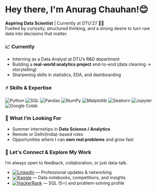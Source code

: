 # Hey there, I'm Anurag Chauhan!😊

**Aspiring Data Scientist** | Currently at DTU'27  👨‍🎓 <br/>
Fuelled by curiosity, structured thinking, and a strong desire to turn raw data into decisions that matter.

 

### 📈 Currently

- Interning as a Data Analyst at DTU’s R&D department  
- Building a **real-world analytics project** end-to-end (data cleaning → storytelling)  
- Sharpening skills in statistics, EDA, and dashboarding  



### ⚡ Skills & Expertise

![Python](https://img.shields.io/badge/-Python-3670A0?style=for-the-badge&logo=python&logoColor=white)  ![SQL](https://img.shields.io/badge/-SQL-4479A1?style=for-the-badge&logo=MySQL&logoColor=white)  ![Pandas](https://img.shields.io/badge/-Pandas-150458?style=for-the-badge&logo=pandas&logoColor=white)  ![NumPy](https://img.shields.io/badge/-NumPy-013243?style=for-the-badge&logo=numpy&logoColor=white)  ![Matplotlib](https://img.shields.io/badge/-Matplotlib-0085CA?style=for-the-badge&logo=Matplotlib&logoColor=white)  ![Seaborn](https://img.shields.io/badge/-Seaborn-0067A5?style=for-the-badge&logo=seaborn&logoColor=white)  ![Jupyter](https://img.shields.io/badge/-Jupyter-F37626?style=for-the-badge&logo=jupyter&logoColor=white)  ![Google Colab](https://img.shields.io/badge/-Google%20Colab-F9AB00?style=for-the-badge&logo=jupyter&logoColor=white)



### 🔎  What I’m Looking For

- Summer internships in **Data Science / Analytics**  
- Remote or Delhi(India)-based roles  
- Opportunities where I can **own real problems** and grow fast



### 🤝 Let's Connect & Explore My Work
I’m always open to feedback, collaboration, or just data-talk.  
- [![LinkedIn](https://img.shields.io/badge/-LinkedIn-blue?style=flat-square&logo=linkedin&logoColor=white)](https://linkedin.com/in/theanuragchauhan) — Professional updates & networking  
- [![Kaggle](https://img.shields.io/badge/-Kaggle-20BEFF?style=flat-square&logo=kaggle&logoColor=white)](https://www.kaggle.com/<theanuragchauhan>) — Data notebooks, competitions, and insights  
- [![HackerRank](https://img.shields.io/badge/-HackerRank-2EC866?style=flat-square&logo=hackerrank&logoColor=white)](https://www.hackerrank.com/<theanuragchauhan>) — SQL (5⭐) and problem-solving profile
